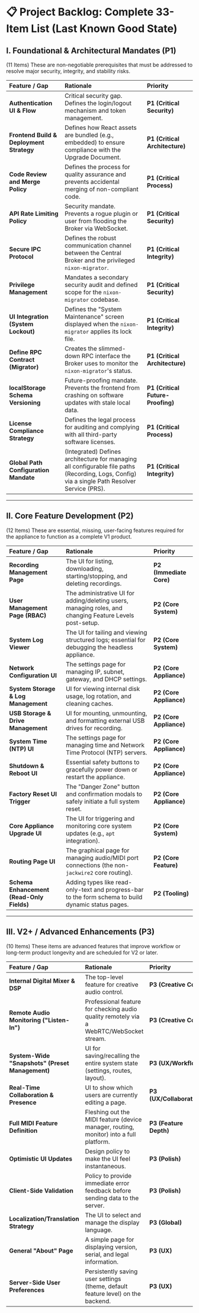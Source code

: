 # 📋 Project Backlog: Complete 33-Item List (Last Known Good State)

## I. Foundational & Architectural Mandates (P1)
(11 Items)
These are non-negotiable prerequisites that must be addressed to resolve major security, integrity, and stability risks.

| Feature / Gap | Rationale | Priority |
| :--- | :--- | :--- |
| **Authentication UI & Flow** | Critical security gap. Defines the login/logout mechanism and token management. | **P1 (Critical Security)** |
| **Frontend Build & Deployment Strategy** | Defines how React assets are bundled (e.g., embedded) to ensure compliance with the Upgrade Document. | **P1 (Critical Architecture)** |
| **Code Review and Merge Policy** | Defines the process for quality assurance and prevents accidental merging of non-compliant code. | **P1 (Critical Process)** |
| **API Rate Limiting Policy** | Security mandate. Prevents a rogue plugin or user from flooding the Broker via WebSocket. | **P1 (Critical Security)** |
| **Secure IPC Protocol** | Defines the robust communication channel between the Central Broker and the privileged `nixon-migrator`. | **P1 (Critical Integrity)** |
| **Privilege Management** | Mandates a secondary security audit and defined scope for the `nixon-migrator` codebase. | **P1 (Critical Security)** |
| **UI Integration (System Lockout)** | Defines the "System Maintenance" screen displayed when the `nixon-migrator` applies its lock file. | **P1 (Critical Integrity)** |
| **Define RPC Contract (Migrator)** | Creates the slimmed-down RPC interface the Broker uses to monitor the `nixon-migrator`'s status. | **P1 (Critical Architecture)** |
| **localStorage Schema Versioning** | Future-proofing mandate. Prevents the frontend from crashing on software updates with stale local data. | **P1 (Critical Future-Proofing)** |
| **License Compliance Strategy** | Defines the legal process for auditing and complying with all third-party software licenses. | **P1 (Critical Process)** |
| **Global Path Configuration Mandate** | (Integrated) Defines architecture for managing all configurable file paths (Recording, Logs, Config) via a single Path Resolver Service (PRS). | **P1 (Critical Integrity)** |

---

## II. Core Feature Development (P2)
(12 Items)
These are essential, missing, user-facing features required for the appliance to function as a complete V1 product.

| Feature / Gap | Rationale | Priority |
| :--- | :--- | :--- |
| **Recording Management Page** | The UI for listing, downloading, starting/stopping, and deleting recordings. | **P2 (Immediate Core)** |
| **User Management Page (RBAC)** | The administrative UI for adding/deleting users, managing roles, and changing Feature Levels post-setup. | **P2 (Core System)** |
| **System Log Viewer** | The UI for tailing and viewing structured logs; essential for debugging the headless appliance. | **P2 (Core System)** |
| **Network Configuration UI** | The settings page for managing IP, subnet, gateway, and DHCP settings. | **P2 (Core Appliance)** |
| **System Storage & Log Management** | UI for viewing internal disk usage, log rotation, and cleaning caches. | **P2 (Core Appliance)** |
| **USB Storage & Drive Management** | UI for mounting, unmounting, and formatting external USB drives for recording. | **P2 (Core Appliance)** |
| **System Time (NTP) UI** | The settings page for managing time and Network Time Protocol (NTP) servers. | **P2 (Core Appliance)** |
| **Shutdown & Reboot UI** | Essential safety buttons to gracefully power down or restart the appliance. | **P2 (Core Appliance)** |
| **Factory Reset UI Trigger** | The "Danger Zone" button and confirmation modals to safely initiate a full system reset. | **P2 (Core Appliance)** |
| **Core Appliance Upgrade UI** | The UI for triggering and monitoring core system updates (e.g., `apt` integration). | **P2 (Core System)** |
| **Routing Page UI** | The graphical page for managing audio/MIDI port connections (the non-`jackwire2` core routing). | **P2 (Core Feature)** |
| **Schema Enhancement (Read-Only Fields)** | Adding types like read-only-text and progress-bar to the form schema to build dynamic status pages. | **P2 (Tooling)** |

---

## III. V2+ / Advanced Enhancements (P3)
(10 Items)
These items are advanced features that improve workflow or long-term product longevity and are scheduled for V2 or later.

| Feature / Gap | Rationale | Priority |
| :--- | :--- | :--- |
| **Internal Digital Mixer & DSP** | The top-level feature for creative audio control. | **P3 (Creative Core)** |
| **Remote Audio Monitoring ("Listen-In")** | Professional feature for checking audio quality remotely via a WebRTC/WebSocket stream. | **P3 (Creative Core)** |
| **System-Wide "Snapshots" (Preset Management)** | UI for saving/recalling the entire system state (settings, routes, layout). | **P3 (UX/Workflow)** |
| **Real-Time Collaboration & Presence** | UI to show which users are currently editing a page. | **P3 (UX/Collaboration)** |
| **Full MIDI Feature Definition** | Fleshing out the MIDI feature (device manager, routing, monitor) into a full platform. | **P3 (Feature Depth)** |
| **Optimistic UI Updates** | Design policy to make the UI feel instantaneous. | **P3 (Polish)** |
| **Client-Side Validation** | Policy to provide immediate error feedback before sending data to the server. | **P3 (Polish)** |
| **Localization/Translation Strategy** | The UI to select and manage the display language. | **P3 (Global)** |
| **General "About" Page** | A simple page for displaying version, serial, and legal information. | **P3 (UX)** |
| **Server-Side User Preferences** | Persistently saving user settings (theme, default feature level) on the backend. | **P3 (UX)** |
